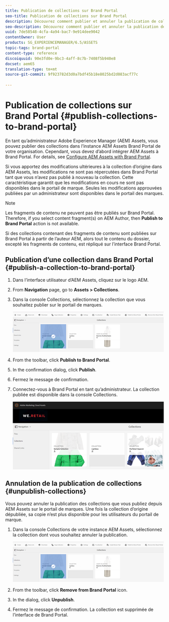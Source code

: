 ```yaml
---
title: Publication de collections sur Brand Portal
seo-title: Publication de collections sur Brand Portal
description: Découvrez comment publier et annuler la publication de collections dans Brand Portal.
seo-description: Découvrez comment publier et annuler la publication de collections dans Brand Portal.
uuid: 7de58548-4cfa-4a94-bac7-9e914dee9042
contentOwner: User
products: SG_EXPERIENCEMANAGER/6.5/ASSETS
topic-tags: brand-portal
content-type: reference
discoiquuid: 90e3fd0e-9bc3-4aff-8c7b-7408f5b940e8
docset: aem65
translation-type: tm+mt
source-git-commit: 9f923782d3d0a7bdf45b18e8025bd2d083acf77c

---
```



# Publication de collections sur Brand Portal {#publish-collections-to-brand-portal}

En tant qu’administrateur Adobe Experience Manager (AEM) Assets, vous pouvez publier des collections dans l’instance AEM Assets Brand Portal de votre organisation. Cependant, vous devez d’abord intégrer AEM Assets à Brand Portal. For details, see [Configure AEM Assets with Brand Portal](/help/assets/configure-aem-assets-with-brand-portal.md).

Si vous apportez des modifications ultérieures à la collection d’origine dans AEM Assets, les modifications ne sont pas répercutées dans Brand Portal tant que vous n’avez pas publié à nouveau la collection. Cette caractéristique garantit que les modifications en cours ne sont pas disponibles dans le portail de marque. Seules les modifications approuvées publiées par un administrateur sont disponibles dans le portail des marques.

>[!NOTE]
>
>Les fragments de contenu ne peuvent pas être publiés sur Brand Portal. Therefore, if you select content fragment(s) on AEM Author, then **Publish to Brand Portal** action is not available.
>
>Si des collections contenant des fragments de contenu sont publiées sur Brand Portal à partir de l’auteur AEM, alors tout le contenu du dossier, excepté les fragments de contenu, est répliqué sur l’interface Brand Portal.

## Publication d’une collection dans Brand Portal {#publish-a-collection-to-brand-portal}

1. Dans l’interface utilisateur d’AEM Assets, cliquez sur le logo AEM.
1. From **Navigation** page, go to **Assets > Collections**.
1. Dans la console Collections, sélectionnez la collection que vous souhaitez publier sur le portail de marques.

   ![select_collection](assets/select_collection.png)

1. From the toolbar, click **Publish to Brand Portal**.
1. In the confirmation dialog, click **Publish**.
1. Fermez le message de confirmation.
1. Connectez-vous à Brand Portal en tant qu’administrateur. La collection publiée est disponible dans la console Collections.

   ![collection publiée](assets/published_collection.png)

## Annulation de la publication de collections {#unpublish-collections}

Vous pouvez annuler la publication des collections que vous publiez depuis AEM Assets sur le portail de marques. Une fois la collection d’origine dépubliée, sa copie n’est plus disponible pour les utilisateurs du portail de marque.

1. Dans la console Collections de votre instance AEM Assets, sélectionnez la collection dont vous souhaitez annuler la publication.

   ![select_collection-1](assets/select_collection-1.png)

1. From the toolbar, click **Remove from Brand Portal** icon.
1. In the dialog, click **Unpublish**.
1. Fermez le message de confirmation. La collection est supprimée de l’interface de Brand Portal.

